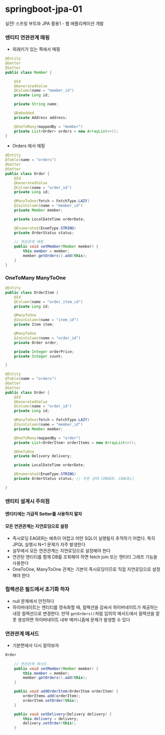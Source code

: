 # springboot-jpa-01
실전! 스프링 부트와 JPA 활용1 - 웹 애플리케이션 개발 



### 엔티티 연관관계 매핑

- 외래키가 있는 쪽에서 매핑 

```java
@Entity
@Getter
@Setter
public class Member {

    @Id
    @GeneratedValue
    @Column(name = "member_id")
    private Long id;

    private String name;

    @Embedded
    private Address address;

    @OneToMany(mappedBy = "member")
    private List<Order> orders = new ArrayList<>();
}
```

- Orders 에서 매핑

```java
@Entity
@Table(name = "orders")
@Getter
@Setter
public class Order {
    @Id
    @GeneratedValue
    @Column(name = "order_id")
    private Long id;

    @ManyToOne(fetch = FetchType.LAZY)
    @JoinColumn(name = "member_id")
    private Member member;

    private LocalDateTime orderDate;

    @Enumerated(EnumType.STRING)
    private OrderStatus status;
    
    // 연관관계 매핑 
    public void setMember(Member member) {
        this.member = member;
        member.getOrders().add(this);
    }
}
```



### OneToMany ManyToOne

```java
@Entity
public class OrderItem {
    @Id
    @Column(name = "order_item_id")
    private Long id;

    @ManyToOne
    @JoinColumn(name = "item_id")
    private Item item;

    @ManyToOne
    @JoinColumn(name = "order_id")
    private Order order;

    private Integer orderPrice;
    private Integer count;

}
```

```java
@Entity
@Table(name = "orders")
@Getter
@Setter
public class Order {
    @Id
    @GeneratedValue
    @Column(name = "order_id")
    private Long id;

    @ManyToOne(fetch = FetchType.LAZY)
    @JoinColumn(name = "member_id")
    private Member member;

    @OneToMany(mappedBy = "order")
    private List<OrderItem> orderItems = new ArrayList<>();

    @OneToOne
    private Delivery delivery;

    private LocalDateTime orderDate;

    @Enumerated(EnumType.STRING)
    private OrderStatus status; // 주문 상태 [ORDER, CANCEL]

}
```



### 엔티티 설계시 주의점

#### 엔티티에는 가급적 Setter를 사용하지 말자 

#### 모든 연관관계는 지연로딩으로 설정

- 즉시로딩 EAGER는 예측이 어렵고 어떤 SQL이 실행될지 추적하기 어렵다. 특히 JPQL 실행시 N+1 문제가 자주 발생한다 
- 실무에서 모든 연관관계는 지연로딩으로 설정해야 한다 
- 연관된 엔티티를 함께 DB를 조회해야 하면 fetch join 또는 엔티티 그래프 기능을 사용한다 
- OneToOne, ManyToOne 관계는 기본이 즉시로딩이므로 직접 지연로딩으로 설정해야 한다 

### 컬렉션은 필드에서 초기화 하자 

- null 문제에서 안전하다 
- 하이버네이트는 엔티티를 영속화할 때, 컬렉션을 감싸서 하이버네이트가 제공하는 내장 컬렉션으로 변경한다. 만약 `getOrders()`처럼 임의의 메서드에서 컬렉션을 잘못 생성하면 하이버네이트 내부 메커니즘에 문제가 발생할 수 있다 



### 연관관계 메서드

- 기본편에서 다시 알아보자 

```java
Order
    
    // 연관관계 메서드 
    public void setMember(Member member) {
        this.member = member;
        member.getOrders().add(this);
    }

    public void addOrderItem(OrderItem orderItem) {
        orderItems.add(orderItem);
        orderItem.setOrder(this);
    }

    public void setDelivery(Delivery delivery) {
        this.delivery = delivery;
        delivery.setOrder(this);
    }
```

